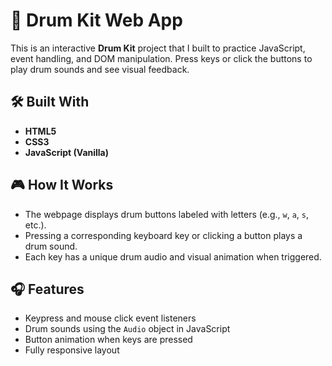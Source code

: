 # 🥁 Drum Kit Web App

This is an interactive **Drum Kit** project that I built to practice JavaScript, event handling, and DOM manipulation. Press keys or click the buttons to play drum sounds and see visual feedback.

## 🛠️ Built With

- **HTML5**
- **CSS3**
- **JavaScript (Vanilla)**

## 🎮 How It Works

- The webpage displays drum buttons labeled with letters (e.g., `w`, `a`, `s`, etc.).
- Pressing a corresponding keyboard key or clicking a button plays a drum sound.
- Each key has a unique drum audio and visual animation when triggered.

## 🎧 Features

- Keypress and mouse click event listeners
- Drum sounds using the `Audio` object in JavaScript
- Button animation when keys are pressed
- Fully responsive layout
